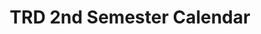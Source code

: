 ---
title: TRD 2nd Semester Calendar
redirect_to: https://docs.google.com/spreadsheets/d/16yS0BQgTpoVWAkiDyRZ9uNRueq_fyBJylPhY3hiBDuw/edit?usp=sharing
redirect_from: 
  - /TRD25Calendar
  - /trd25calendar
---